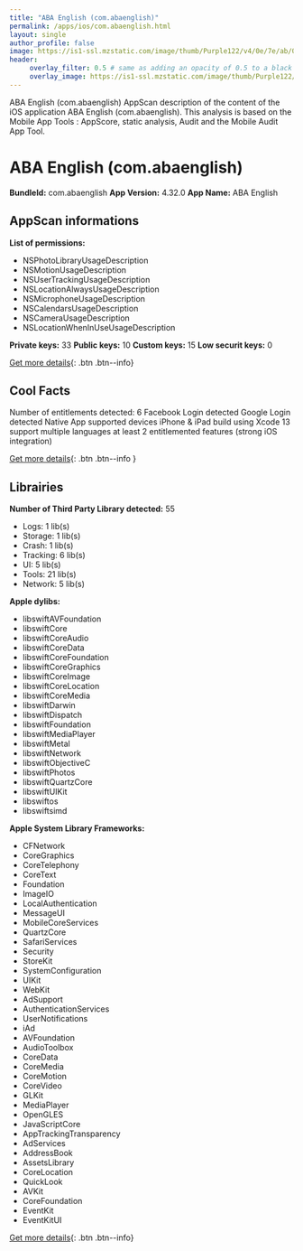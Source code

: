```yaml
---
title: "ABA English (com.abaenglish)"
permalink: /apps/ios/com.abaenglish.html
layout: single
author_profile: false
image: https://is1-ssl.mzstatic.com/image/thumb/Purple122/v4/0e/7e/ab/0e7eabcb-2a82-f545-ae3a-a1371c110d9a/AppIcon-0-0-1x_U007emarketing-0-0-0-10-0-0-sRGB-0-0-0-GLES2_U002c0-512MB-85-220-0-0.png/512x512bb.jpg
header: 
     overlay_filter: 0.5 # same as adding an opacity of 0.5 to a black background
     overlay_image: https://is1-ssl.mzstatic.com/image/thumb/Purple122/v4/0e/7e/ab/0e7eabcb-2a82-f545-ae3a-a1371c110d9a/AppIcon-0-0-1x_U007emarketing-0-0-0-10-0-0-sRGB-0-0-0-GLES2_U002c0-512MB-85-220-0-0.png/512x512bb.jpg
---
```

ABA English (com.abaenglish) AppScan description of the content of the iOS application ABA English (com.abaenglish). This analysis is based on the Mobile App Tools : AppScore, static analysis, Audit and the Mobile Audit App Tool.

# ABA English (com.abaenglish)

**BundleId:** com.abaenglish
**App Version:** 4.32.0
**App Name:** ABA English


## AppScan informations 

**List of permissions:** 
- NSPhotoLibraryUsageDescription
- NSMotionUsageDescription
- NSUserTrackingUsageDescription
- NSLocationAlwaysUsageDescription
- NSMicrophoneUsageDescription
- NSCalendarsUsageDescription
- NSCameraUsageDescription
- NSLocationWhenInUseUsageDescription
  
  
**Private keys:** 33
**Public keys:** 10
**Custom keys:** 15
**Low securit keys:** 0
  
[Get more details](/pricing.html){: .btn .btn--info}

## Cool Facts

Number of entitlements detected: 6
Facebook Login detected
Google Login detected
Native App
supported devices iPhone & iPad
build using Xcode 13
support multiple languages
at least 2 entitlemented features (strong iOS integration)
  
[Get more details](/pricing.html){: .btn .btn--info }

## Librairies 
**Number of Third Party Library detected:** 55
- Logs: 1 lib(s)
- Storage: 1 lib(s)
- Crash: 1 lib(s)
- Tracking: 6 lib(s)
- UI: 5 lib(s)
- Tools: 21 lib(s)
- Network: 5 lib(s)


**Apple dylibs:**
- libswiftAVFoundation
- libswiftCore
- libswiftCoreAudio
- libswiftCoreData
- libswiftCoreFoundation
- libswiftCoreGraphics
- libswiftCoreImage
- libswiftCoreLocation
- libswiftCoreMedia
- libswiftDarwin
- libswiftDispatch
- libswiftFoundation
- libswiftMediaPlayer
- libswiftMetal
- libswiftNetwork
- libswiftObjectiveC
- libswiftPhotos
- libswiftQuartzCore
- libswiftUIKit
- libswiftos
- libswiftsimd


**Apple System Library Frameworks:**
- CFNetwork
- CoreGraphics
- CoreTelephony
- CoreText
- Foundation
- ImageIO
- LocalAuthentication
- MessageUI
- MobileCoreServices
- QuartzCore
- SafariServices
- Security
- StoreKit
- SystemConfiguration
- UIKit
- WebKit
- AdSupport
- AuthenticationServices
- UserNotifications
- iAd
- AVFoundation
- AudioToolbox
- CoreData
- CoreMedia
- CoreMotion
- CoreVideo
- GLKit
- MediaPlayer
- OpenGLES
- JavaScriptCore
- AppTrackingTransparency
- AdServices
- AddressBook
- AssetsLibrary
- CoreLocation
- QuickLook
- AVKit
- CoreFoundation
- EventKit
- EventKitUI


  
[Get more details](/pricing.html){: .btn .btn--info}

